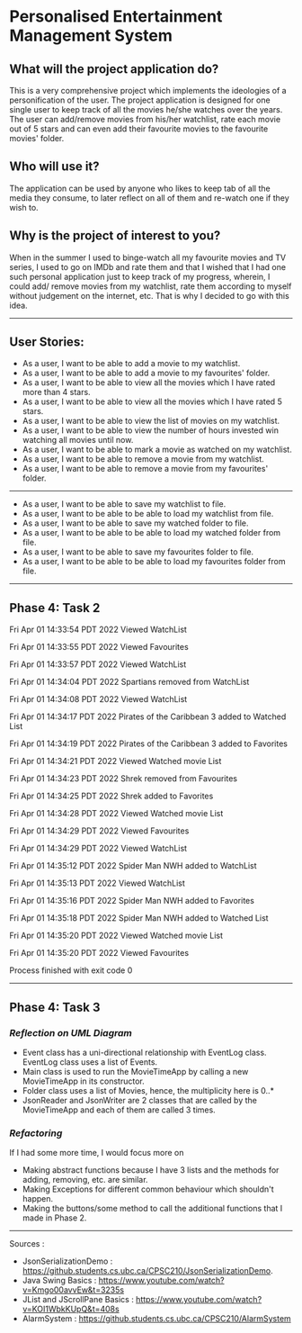  # Personalised Entertainment Management System

## What will the project application do?
This is a very comprehensive project which implements the ideologies of a personification of the user. The project application is designed for one single user to keep track of all the movies he/she watches 
over the years. The user can add/remove movies from his/her watchlist, rate each movie out of 5 stars and 
can even add their favourite movies to the favourite movies' folder.

## Who will use it?
The application can be used by anyone who likes to keep tab of all the media they consume, to later reflect 
on all of them and re-watch one if they wish to.

## Why is the project of interest to you?
When in the summer I used to binge-watch all my favourite movies and TV series, I used to go on IMDb and rate them and 
that I wished that I had one such personal application just to keep track of my progress, wherein, I could add/ remove
movies from my watchlist, rate them according to myself without judgement on the internet, etc. That is why I decided 
to go with this idea.
***
## User Stories:
- As a user, I want to be able to add a movie to my watchlist.
- As a user, I want to be able to add a movie to my favourites' folder.
- As a user, I want to be able to view all the movies which I have rated more than 4 stars.
- As a user, I want to be able to view all the movies which I have rated 5 stars.
- As a user, I want to be able to view the list of movies on my watchlist.
- As a user, I want to be able to view the number of hours invested win watching all movies until now.
- As a user, I want to be able to mark a movie as watched on my watchlist.
- As a user, I want to be able to remove a movie from my watchlist.
- As a user, I want to be able to remove a movie from my favourites' folder.

***
- As a user, I want to be able to save my watchlist to file.
- As a user, I want to be able to be able to load my watchlist from file.
- As a user, I want to be able to save my watched folder to file.
- As a user, I want to be able to be able to load my watched folder from file.
- As a user, I want to be able to save my favourites folder to file.
- As a user, I want to be able to be able to load my favourites folder from file.
***
## Phase 4: Task 2
Fri Apr 01 14:33:54 PDT 2022
Viewed WatchList


Fri Apr 01 14:33:55 PDT 2022
Viewed Favourites


Fri Apr 01 14:33:57 PDT 2022
Viewed WatchList


Fri Apr 01 14:34:04 PDT 2022
Spartians removed from WatchList


Fri Apr 01 14:34:08 PDT 2022
Viewed WatchList


Fri Apr 01 14:34:17 PDT 2022
Pirates of the Caribbean 3 added to Watched List


Fri Apr 01 14:34:19 PDT 2022
Pirates of the Caribbean 3 added to Favorites


Fri Apr 01 14:34:21 PDT 2022
Viewed Watched movie List


Fri Apr 01 14:34:23 PDT 2022
Shrek removed from Favourites


Fri Apr 01 14:34:25 PDT 2022
Shrek added to Favorites


Fri Apr 01 14:34:28 PDT 2022
Viewed Watched movie List


Fri Apr 01 14:34:29 PDT 2022
Viewed Favourites


Fri Apr 01 14:34:29 PDT 2022
Viewed WatchList


Fri Apr 01 14:35:12 PDT 2022
Spider Man NWH added to WatchList


Fri Apr 01 14:35:13 PDT 2022
Viewed WatchList


Fri Apr 01 14:35:16 PDT 2022
Spider Man NWH added to Favorites


Fri Apr 01 14:35:18 PDT 2022
Spider Man NWH added to Watched List


Fri Apr 01 14:35:20 PDT 2022
Viewed Watched movie List


Fri Apr 01 14:35:20 PDT 2022
Viewed Favourites



Process finished with exit code 0
***
## Phase 4: Task 3
### *Reflection on UML Diagram*

- Event class has a uni-directional relationship with EventLog class. EventLog class uses a list of Events.
- Main class is used to run the MovieTimeApp by calling a new MovieTimeApp in its constructor.
- Folder class uses a list of Movies, hence, the multiplicity here is 0..* 
- JsonReader and JsonWriter are 2 classes that are called by the MovieTimeApp and each of them are called 3 times.

### *Refactoring*
If I had some more time, I would focus more on 

- Making abstract functions because I have 3 lists and the methods for adding, removing, etc. are similar.
- Making Exceptions for different common behaviour which shouldn't happen.
- Making the buttons/some method to call the additional functions that I made in Phase 2.
***

 Sources : 
 - JsonSerializationDemo : https://github.students.cs.ubc.ca/CPSC210/JsonSerializationDemo.
 - Java Swing Basics : https://www.youtube.com/watch?v=Kmgo00avvEw&t=3235s
 - JList and JScrollPane Basics : https://www.youtube.com/watch?v=KOI1WbkKUpQ&t=408s
 - AlarmSystem : https://github.students.cs.ubc.ca/CPSC210/AlarmSystem
 